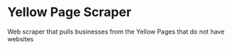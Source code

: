 # Yellow Page Scraper
 Web scraper that pulls businesses from the Yellow Pages that do not have websites
